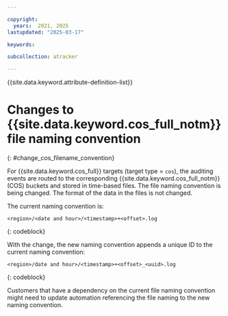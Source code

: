 ```yaml
---

copyright:
  years:  2021, 2025
lastupdated: "2025-03-17"

keywords:

subcollection: atracker

---
```


{{site.data.keyword.attribute-definition-list}}

# Changes to {{site.data.keyword.cos_full_notm}} file naming convention
{: #change_cos_filename_convention}

For {{site.data.keyword.cos_full}} targets (target type = `cos`), the auditing events are routed to the corresponding {{site.data.keyword.cos_full_notm}} (COS) buckets and stored in time-based files. The file naming convention is being changed. The format of the data in the files is not changed.

The current naming convention is:

```text
<region>/<date and hour>/<timestamp>+<offset>.log
```
{: codeblock}

With the change, the new naming convention appends a unique ID to the current naming convention:

```text
<region>/date and hour>/<timestamp>+<offset>_<uuid>.log
```
{: codeblock}

Customers that have a dependency on the current file naming convention might need to update automation referencing the file naming to the new naming convention. 
